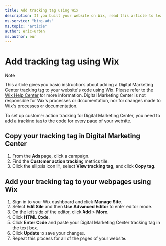```yaml
---
title: Add tracking tag using Wix
description: If you built your website on Wix, read this article to learn how to set up your Digital Marketing Center customer action tracking tag.
ms.service: "bing-ads"
ms.topic: "article"
author: eric-urban
ms.author: eur
---
```


# Add tracking tag using Wix

> [!NOTE]
> This article gives you basic instructions about adding a Digital Marketing Center tracking tag to your website's code using Wix. Please refer to the [Wix Help Center](https://go.microsoft.com/fwlink?LinkId=2010845) for more information.
> Digital Marketing Center is not responsible for Wix's processes or documentation, nor for changes made to Wix's processes or documentation.

To set up customer action tracking for Digital Marketing Center, you need to add a tracking tag to the code for every page of your website.

## Copy your tracking tag in Digital Marketing Center

1. From the **Ads** page, click a campaign.
1. Find the **Customer action tracking** metrics tile.
1. Click the ellipsis icon ![More information icon](../images/BA_ScreenCap_DeliveryDetails.png), select **View tracking tag**, and click **Copy tag**.

## Add your tracking tag to your webpages using Wix

1. Sign in to your Wix dashboard and click **Manage Site**.
1. Select **Edit Site** and then **Use Advanced Editor** to enter editor mode.
1. On the left side of the editor, click **Add**&nbsp;&gt;&nbsp;**More**.
1. Click **HTML Code**.
1. Click **Enter Code** and paste your Digital Marketing Center tracking tag in the text box.
1. Click **Update** to save your changes.
1. Repeat this process for all of the pages of your website.


